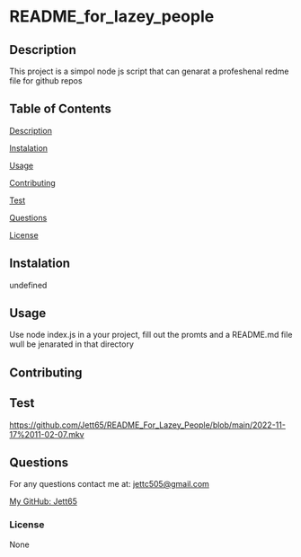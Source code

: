 # README_for_lazey_people


## Description

This project is a simpol node js script that can genarat a profeshenal redme file for github repos

## Table of Contents

[Description](#description)

[Instalation](#instalation)

[Usage](#usage)

[Contributing](#contributing)

[Test](#test)

[Questions](#questions)

[License](#license)

## Instalation

undefined

## Usage

Use node index.js in a your project, fill out the promts and a README.md file wull be jenarated in that directory

## Contributing



## Test

https://github.com/Jett65/README_For_Lazey_People/blob/main/2022-11-17%2011-02-07.mkv

## Questions

For any questions contact me at:
jettc505@gmail.com

[My GitHub: Jett65](https://github.com/Jett65)

### License

None
